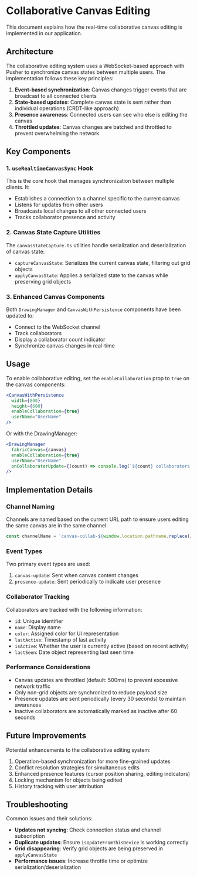 
# Collaborative Canvas Editing

This document explains how the real-time collaborative canvas editing is implemented in our application.

## Architecture

The collaborative editing system uses a WebSocket-based approach with Pusher to synchronize canvas states between multiple users. The implementation follows these key principles:

1. **Event-based synchronization**: Canvas changes trigger events that are broadcast to all connected clients
2. **State-based updates**: Complete canvas state is sent rather than individual operations (CRDT-like approach)
3. **Presence awareness**: Connected users can see who else is editing the canvas
4. **Throttled updates**: Canvas changes are batched and throttled to prevent overwhelming the network

## Key Components

### 1. `useRealtimeCanvasSync` Hook

This is the core hook that manages synchronization between multiple clients. It:

- Establishes a connection to a channel specific to the current canvas
- Listens for updates from other users
- Broadcasts local changes to all other connected users
- Tracks collaborator presence and activity

### 2. Canvas State Capture Utilities

The `canvasStateCapture.ts` utilities handle serialization and deserialization of canvas state:

- `captureCanvasState`: Serializes the current canvas state, filtering out grid objects
- `applyCanvasState`: Applies a serialized state to the canvas while preserving grid objects

### 3. Enhanced Canvas Components

Both `DrawingManager` and `CanvasWithPersistence` components have been updated to:

- Connect to the WebSocket channel
- Track collaborators
- Display a collaborator count indicator
- Synchronize canvas changes in real-time

## Usage

To enable collaborative editing, set the `enableCollaboration` prop to `true` on the canvas components:

```jsx
<CanvasWithPersistence
  width={800}
  height={600}
  enableCollaboration={true}
  userName="UserName"
/>
```

Or with the DrawingManager:

```jsx
<DrawingManager
  fabricCanvas={canvas}
  enableCollaboration={true}
  userName="UserName"
  onCollaboratorUpdate={(count) => console.log(`${count} collaborators`)}
/>
```

## Implementation Details

### Channel Naming

Channels are named based on the current URL path to ensure users editing the same canvas are in the same channel:

```javascript
const channelName = `canvas-collab-${window.location.pathname.replace(/\//g, '-') || 'default'}`;
```

### Event Types

Two primary event types are used:

1. `canvas-update`: Sent when canvas content changes
2. `presence-update`: Sent periodically to indicate user presence

### Collaborator Tracking

Collaborators are tracked with the following information:

- `id`: Unique identifier
- `name`: Display name
- `color`: Assigned color for UI representation
- `lastActive`: Timestamp of last activity
- `isActive`: Whether the user is currently active (based on recent activity)
- `lastSeen`: Date object representing last seen time

### Performance Considerations

- Canvas updates are throttled (default: 500ms) to prevent excessive network traffic
- Only non-grid objects are synchronized to reduce payload size
- Presence updates are sent periodically (every 30 seconds) to maintain awareness
- Inactive collaborators are automatically marked as inactive after 60 seconds

## Future Improvements

Potential enhancements to the collaborative editing system:

1. Operation-based synchronization for more fine-grained updates
2. Conflict resolution strategies for simultaneous edits
3. Enhanced presence features (cursor position sharing, editing indicators)
4. Locking mechanism for objects being edited
5. History tracking with user attribution

## Troubleshooting

Common issues and their solutions:

- **Updates not syncing**: Check connection status and channel subscription
- **Duplicate updates**: Ensure `isUpdateFromThisDevice` is working correctly
- **Grid disappearing**: Verify grid objects are being preserved in `applyCanvasState`
- **Performance issues**: Increase throttle time or optimize serialization/deserialization
